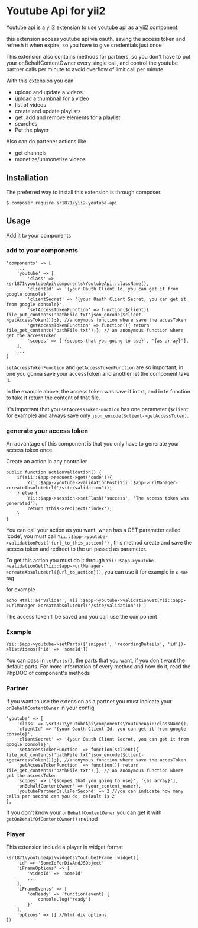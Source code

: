 # Youtube Api for yii2

Youtube api is a yii2 extension to use youtube api as a yii2 component.

this extension access youtube api via oauth, saving the access token and refresh it when expire, so you have to give credentials just once

This extension also contains methods for partners, so you don't have to put your onBehalfContentOwner every single call, and control the youtube partner calls per minute to avoid overflow of limit call per minute

With this extension you can
* upload and update a videos
* upload a thumbnail for a video
* list of videos
* create and update playlists
* get ,add and remove elements for a playlist
* searches
* Put the player

Also can do partener actions like
* get channels
* monetize/unmonetize videos


## Installation
The preferred way to install this extension is through composer.

```$ composer require sr1871/yii2-youtube-api```

## Usage
Add it to your components 

### add to your components
```
'components' => [
    ...
    'youtube' => [
        'class' => \sr1871\youtubeApi\components\YoutubeApi::className(),
        'clientId' => '{your Oauth Client Id, you can get it from google console}',
        'clientSecret' => '{your Oauth Client Secret, you can get it from google console}',
        'setAccessTokenFunction' => function($client){ file_put_contents('pathFile.txt'json_encode($client->getAccessToken());}, //anonymous function where save the accesToken
        'getAccessTokenFunction' => function(){ return file_get_contents('pathFile.txt');}, // an anonymous function where get the accessToken 
        'scopes' => ['{scopes that you going to use}', '{as array}'],
    ],
    ...
]
```

```setAccessTokenFunction``` and ```getAccessTokenFunction``` are so important, in one you gonna save your accessToken and another let the component take it.

In the example above, the access token was save it in txt, and in te function to take it return the content of that file. 

It's important that you ```setAccessTokenFunction``` has one parameter (```$client``` for example) and always save only ```json_encode($client->getAccessToken)```.

### generate your access token

An advantage of this component is that you only have to generate your access token once.

Create an action in any controller 

```
public function actionValidation() {
    if(Yii::$app->request->get('code')){
        Yii::$app->youtube->validationPost(Yii::$app->urlManager->createAbsoluteUrl('/site/validation'));
    } else {
        Yii::$app->session->setFlash('success', 'The access token was generated');
        return $this->redirect('index');
    }
}
```

You can call your action as you want, when has a GET parameter called 'code', you must call ```Yii::$app->youtube->validationPost('{url_to_this_action}')``` , this method create and save the access token
and redirect to the url passed as parameter.

To get this action you must do it through ```Yii::$app->youtube->validationGet(Yii::$app->urlManager->createAbsoluteUrl({url_to_action}))```, you can use it for example in a ```<a>``` tag

for example

```echo Html::a('Validar', Yii::$app->youtube->validationGet(Yii::$app->urlManager->createAbsoluteUrl('/site/validation')) )```

The access token'll be saved and you can use the component

### Example

```Yii::$app->youtube->setParts(['snippet', 'recordingDetails', 'id'])->listVideos(['id' => 'someId'])```

You can pass in ```setParts()```, the parts that you want, if you don't want the default parts. For more information of every method and how do it, read the PhpDOC of component's methods

### Partner

if you want to use the extension as a partner you must indicate your ```onBehalfContentOwner``` in your config

```
'youtube' => [
    'class' => \sr1871\youtubeApi\components\YoutubeApi::className(),
    'clientId' => '{your Oauth Client Id, you can get it from google console}',
    'clientSecret' => '{your Oauth Client Secret, you can get it from google console}',
    'setAccessTokenFunction' => function($client){ file_put_contents('pathFile.txt'json_encode($client->getAccessToken());}, //anonymous function where save the accesToken
    'getAccessTokenFunction' => function(){ return file_get_contents('pathFile.txt');}, // an anonymous function where get the accessToken 
    'scopes' => ['{scopes that you going to use}', '{as array}'],
    'onBehalfContentOwner' => {your_content_owner},
    'youtubePartnerCallsPerSecond' => 2 //you can indicate how many calls per second can you do, default is 2
],
```

If you don't know your ```onBehalfContentOwner``` you can get it with ``` getOnBehalfOfContentOwner() ``` method

### Player

This extension include a player in widget format

```
\sr1871\youtubeApi\widgets\YoutubeIFrame::widget([
    'id' => 'SomeIdForDivAndJSObject'
    'iFrameOptions' => [
        'videoId' => 'someId'
        ...
    ],
    'iFrameEvents' => [
        'onReady' => 'function(event) {
            console.log('ready')
        }'
    ],
    'options' => [] //html div options
])
```